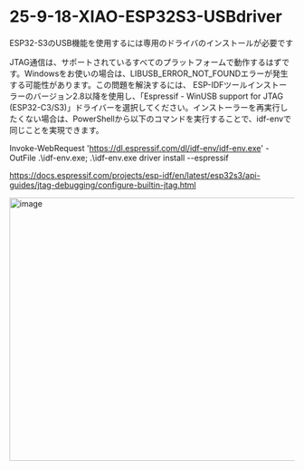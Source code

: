 # 25-9-18-XIAO-ESP32S3-USBdriver
ESP32-S3のUSB機能を使用するには専用のドライバのインストールが必要です

JTAG通信は、サポートされているすべてのプラットフォームで動作するはずです。Windowsをお使いの場合は、LIBUSB_ERROR_NOT_FOUNDエラーが発生する可能性があります。この問題を解決するには、 ESP-IDFツールインストーラーのバージョン2.8以降を使用し、「Espressif - WinUSB support for JTAG (ESP32-C3/S3)」ドライバーを選択してください。インストーラーを再実行したくない場合は、PowerShellから以下のコマンドを実行することで、idf-envで同じことを実現できます。

Invoke-WebRequest 'https://dl.espressif.com/dl/idf-env/idf-env.exe' -OutFile .\idf-env.exe; .\idf-env.exe driver install --espressif

https://docs.espressif.com/projects/esp-idf/en/latest/esp32s3/api-guides/jtag-debugging/configure-builtin-jtag.html

<img width="1005" height="465" alt="image" src="https://github.com/user-attachments/assets/0811a41f-662d-4c9d-82a9-3c0809a66f78" />

